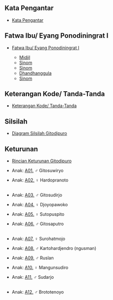 ## Kata Pengantar

*	[Kata Pengantar][pengantar]

## Fatwa Ibu/ Eyang Ponodiningrat I

*	[Fatwa Ibu/ Eyang Ponodiningrat I][fatwa]

	*	[Midjil][midjil]
	*	[Sinom][sinom-1]
	*	[Sinom][sinom-2]
	*	[Dhandhanggula][dhandhanggula]
	*	[Sinom][sinom-3]

## Keterangan Kode/ Tanda-Tanda

*	[Keterangan Kode/ Tanda-Tanda][kode]

## Silsilah

*	[Diagram Silsilah Gitodipuro][silsilah]

## Keturunan

*	[Rincian Keturunan Gitodipuro][gitodipuro]
	<br/>

*	Anak: [A01.][A01] ♂ Gitosuwiryo
*	Anak: [A02.][A02] ♀ Hardopranoto
	<br/><br/>

*	Anak: [A03.][A03] ♂ Gitosudirjo
*	Anak: [A04.][A04] ♀ Djoyopawoko
*	Anak: [A05.][A05] ♀ Sutopuspito
*	Anak: [A06.][A06] ♂ Gitosaputro
	<br/><br/>

*	Anak: [A07.][A07] ♀ Surohatmojo
*	Anak: [A08.][A08] ♂ Kartohardjendro (ngusman)
*	Anak: [A09.][A09] ♂ Ruslan
*	Anak: [A10.][A10] ♀ Mangunsudiro
*	Anak: [A11.][A11] ♂ Sudarjo
	<br/><br/>

*	Anak: [A12.][A12] ♂ Brototenoyo
	<br/><br/>

[pengantar]:  https://github.com/epsi-rns/gitodipuro/blob/master/pengantar.md
[silsilah]:   https://github.com/epsi-rns/gitodipuro/blob/master/silsilah.md
[gitodipuro]: https://github.com/epsi-rns/gitodipuro/blob/master/gitodipuro.md

[kode]:          https://github.com/epsi-rns/gitodipuro/blob/master/text/kode.md
[fatwa]:         https://github.com/epsi-rns/gitodipuro/blob/master/text/fatwa.md
[midjil]:        https://github.com/epsi-rns/gitodipuro/blob/master/text/midjil.md
[sinom-1]:       https://github.com/epsi-rns/gitodipuro/blob/master/text/sinom-1.md
[sinom-2]:       https://github.com/epsi-rns/gitodipuro/blob/master/text/sinom-2.md
[dhandhanggula]: https://github.com/epsi-rns/gitodipuro/blob/master/text/dhandhanggula.md
[sinom-3]:       https://github.com/epsi-rns/gitodipuro/blob/master/text/sinom-3.md

[A01]: https://github.com/epsi-rns/gitodipuro/blob/master/tree/A01.md
[A02]: https://github.com/epsi-rns/gitodipuro/blob/master/tree/A02.md
[A03]: https://github.com/epsi-rns/gitodipuro/blob/master/tree/A03.md
[A04]: https://github.com/epsi-rns/gitodipuro/blob/master/tree/A04.md
[A05]: https://github.com/epsi-rns/gitodipuro/blob/master/tree/A05.md
[A06]: https://github.com/epsi-rns/gitodipuro/blob/master/tree/A06.md
[A07]: https://github.com/epsi-rns/gitodipuro/blob/master/tree/A07.md
[A08]: https://github.com/epsi-rns/gitodipuro/blob/master/tree/A08.md
[A09]: https://github.com/epsi-rns/gitodipuro/blob/master/tree/A09.md
[A10]: https://github.com/epsi-rns/gitodipuro/blob/master/tree/A10.md
[A11]: https://github.com/epsi-rns/gitodipuro/blob/master/tree/A11.md
[A12]: https://github.com/epsi-rns/gitodipuro/blob/master/tree/A12.md
